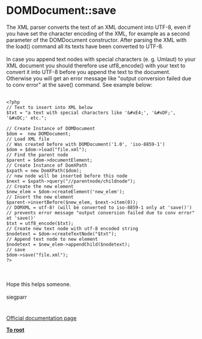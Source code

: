 # DOMDocument::save



The XML parser converts the text of an XML document into UTF-8, even if you have set the character encoding of the XML, for example as a second parameter of the DOMDocument constructor. After parsing the XML with the load() command all its texts have been converted to UTF-8.<br><br>In case you append text nodes with special characters (e. g. Umlaut) to your XML document you should therefore use utf8_encode() with your text to convert it into UTF-8 before you append the text to the document. Otherwise you will get an error message like "output conversion failed due to conv error" at the save() command. See example below:<br><br>

```
<?php
// Text to insert into XML below
$txt = "a text with special characters like '&#xE4;', '&#xDF;', '&#xDC;' etc.";

// Create Instance of DOMDocument
$dom =  new DOMDocument;
// Load XML file
// Was created before with DOMDocument('1.0', 'iso-8859-1')
$dom = $dom->load("file.xml");
// Find the parent node
$parent = $dom->documentElement;
// Create Instance of DomXPath
$xpath = new DomXPath($dom);
// new node will be inserted before this node
$next = $xpath->query("//parentnode/childnode");
// Create the new element
$new_elem = $dom->createElement('new_elem');
// Insert the new element
$parent->insertBefore($new_elem, $next->item(0));
// DOMXML = utf-8! (will be converted to iso-8859-1 only at 'save()')
// prevents error message "output conversion failed due to conv error" at 'save()'
$txt = utf8_encode($txt);
// Create new text node with utf-8 encoded string
$nodetext = $dom->createTextNode("$txt");
// Append text node to new element
$nodetext = $new_elem->appendChild($nodetext);
// save 
$dom->save("file.xml");
?>
```
<br><br>Hope this helps someone.<br><br>siegparr  

#

[Official documentation page](https://www.php.net/manual/en/domdocument.save.php)

**[To root](/README.md)**